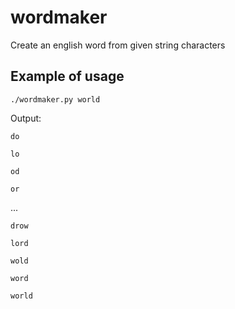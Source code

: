 wordmaker
=========

Create an english word from given string characters

## Example of usage

`./wordmaker.py world`

Output:

`do`

`lo`

`od`

`or`

...

`drow`

`lord`

`wold`

`word`

`world`
